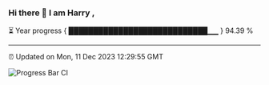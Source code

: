 ### Hi there 👋 I am Harry , 

⏳ Year progress { ████████████████████████████▁▁ } 94.39 %

---

⏰ Updated on Mon, 11 Dec 2023 12:29:55 GMT

![Progress Bar CI](https://github.com/duykhang68/duykhang68/workflows/Progress%20Bar%20CI/badge.svg)
